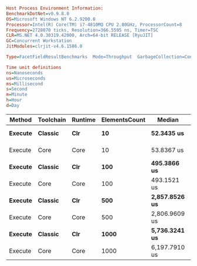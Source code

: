 ```ini

Host Process Environment Information:
BenchmarkDotNet=v0.9.8.0
OS=Microsoft Windows NT 6.2.9200.0
Processor=Intel(R) Core(TM) i7-4810MQ CPU 2.80GHz, ProcessorCount=8
Frequency=2728070 ticks, Resolution=366.5595 ns, Timer=TSC
CLR=MS.NET 4.0.30319.42000, Arch=64-bit RELEASE [RyuJIT]
GC=Concurrent Workstation
JitModules=clrjit-v4.6.1586.0

Type=FacetFieldResultBenchmarks  Mode=Throughput  GarbageCollection=Concurrent Workstation  

Time unit definitions
ns=Nanoseconds
us=Microseconds
ms=Millisecond
s=Second
m=Minute
h=Hour
d=Day

```
  Method | Toolchain | Runtime | ElementsCount |        Median |      StdDev |          Mean |   StdError |      StdDev |     Op/s |           Min |            Q1 |        Median |            Q3 |           Max |
-------- |---------- |-------- |-------------- |-------------- |------------ |-------------- |----------- |------------ |--------- |-------------- |-------------- |-------------- |-------------- |-------------- |
 **Execute** |   **Classic** |     **Clr** |            **10** |    **52.3435 us** |   **1.4899 us** |    **51.8324 us** |  **0.3107 us** |   **1.4899 us** | **19292.96** |    **49.3078 us** |    **50.0586 us** |    **52.3435 us** |    **52.6916 us** |    **54.8681 us** |
 Execute |      Core |    Core |            10 |    53.8367 us |   2.8114 us |    55.4060 us |  0.6286 us |   2.8114 us |  18048.6 |    52.5448 us |    53.1856 us |    53.8367 us |    57.4348 us |    62.6588 us |
 **Execute** |   **Classic** |     **Clr** |           **100** |   **495.3866 us** |  **36.1160 us** |   **497.4967 us** |  **4.5867 us** |  **36.1160 us** |  **2010.06** |   **446.8246 us** |   **470.8987 us** |   **495.3866 us** |   **512.9499 us** |   **603.9462 us** |
 Execute |      Core |    Core |           100 |   493.1521 us |  12.6685 us |   496.4594 us |  2.7645 us |  12.6685 us |  2014.26 |   483.4276 us |   487.0273 us |   493.1521 us |   504.0430 us |   530.2119 us |
 **Execute** |   **Classic** |     **Clr** |           **500** | **2,857.8526 us** |  **81.0684 us** | **2,868.3807 us** | **18.1275 us** |  **81.0684 us** |   **348.63** | **2,791.1702 us** | **2,806.5786 us** | **2,857.8526 us** | **2,892.8261 us** | **3,103.2212 us** |
 Execute |      Core |    Core |           500 | 2,806.9609 us |  89.3366 us | 2,836.0991 us | 19.9763 us |  89.3366 us |    352.6 | 2,746.5559 us | 2,770.7861 us | 2,806.9609 us | 2,857.8855 us | 3,064.8270 us |
 **Execute** |   **Classic** |     **Clr** |          **1000** | **5,736.3241 us** | **247.9246 us** | **5,837.7898 us** | **50.6074 us** | **247.9246 us** |    **171.3** | **5,623.4181 us** | **5,680.8791 us** | **5,736.3241 us** | **5,912.6421 us** | **6,633.7133 us** |
 Execute |      Core |    Core |          1000 | 6,197.7910 us | 374.5898 us | 6,227.3120 us | 83.7608 us | 374.5898 us |   160.58 | 5,861.6130 us | 5,884.9125 us | 6,197.7910 us | 6,425.2842 us | 7,119.7999 us |


